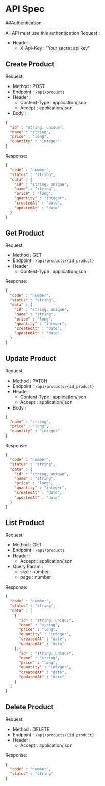 # API Spec

##Authentication

All API must use this authentication
Request :
- Header :
  - X-Api-Key : "Your secret api key"

## Create Product

Request:
- Method : POST
- Endpoint : `/api/products`
- Header : 
    - Content-Type : application/json
    - Accept : application/json
- Body : 

```json
{
  "id" : "string, unique",
  "name" : "string",
  "price" : "long",
  "quantity" : "integer"
}
```

Response:

```json
{
  "code" : "number",
  "status" : "string",
  "data" : {
    "id" : "string, unique",
    "name" : "string",
    "price" : "long",
    "quantity" : "integer",
    "createdAt" : "date",
    "updatedAt" : "date"
  }
}
```

## Get Product

Request:
- Method : GET
- Endpoint : `/api/products/{id_product}`
- Header :
    - Content-Type : application/json

Response:

```json
{
  "code" : "number",
  "status" : "string",
  "data" : {
    "id" : "string, unique",
    "name" : "string",
    "price" : "long",
    "quantity" : "integer",
    "createdAt" : "date",
    "updatedAt" : "date"
  }
}
```

## Update Product

Request:
- Method : PATCH
- Endpoint : `/api/products/{id_product}`
- Header :
    - Content-Type : application/json
    - Accept : application/json
- Body :

```json
{
  "name" : "string",
  "price" : "long",
  "quantity" : "integer"
}
```

Response:

```json
{
  "code" : "number",
  "status" : "string",
  "data" : {
    "id" : "string, unique",
    "name" : "string",
    "price" : "long",
    "quantity" : "integer",
    "createdAt" : "date",
    "updatedAt" : "date"
  }
}
```
## List Product

Request:
- Method : GET
- Endpoint : `/api/products`
- Header :
  - Accept : application/json
- Query Param :
  - size : number,
  - page : number

Response:

```json
{
  "code" : "number",
  "status" : "string",
  "data" : [
    {
      "id" : "string, unique",
      "name" : "string",
      "price" : "long",
      "quantity" : "integer",
      "createdAt" : "date",
      "updatedAt" : "date"
    },{
      "id" : "string, unique",
      "name" : "string",
      "price" : "long",
      "quantity" : "integer",
      "createdAt" : "date",
      "updatedAt" : "date"
    }
  ]
}
```
## Delete Product

Request:
- Method : DELETE
- Endpoint : `/api/products/{id_product}`
- Header :
    - Accept : application/json

Response:

```json
{
  "code" : "number",
  "status" : "string"
}
```


